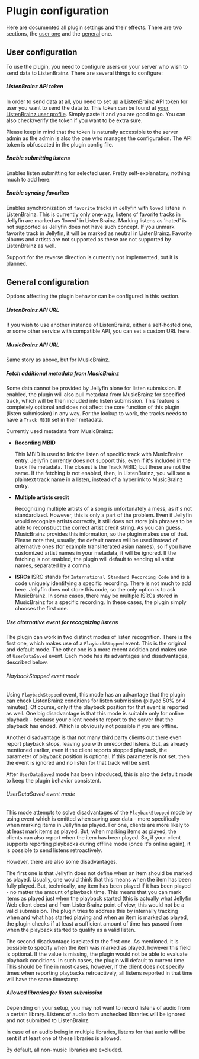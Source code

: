 # Plugin configuration

Here are documented all plugin settings and their effects.
There are two sections, the [user one](#user-configuration) and the [general](#general-configuration) one.

## User configuration

To use the plugin, you need to configure users on your server who wish to send data to ListenBrainz.
There are several things to configure:

##### ListenBrainz API token

In order to send data at all, you need to set up a ListenBrainz API token for user you want to send the data to.
This token can be found at [your ListenBrainz user profile](https://listenbrainz.org/profile/).
Simply paste it and you are good to go. You can also check/verify the token if you want to be extra sure.

Please keep in mind that the token is naturally accessible to the server admin as the admin is also the one who manages
the configuration. The API token is obfuscated in the plugin config file.

##### Enable submitting listens

Enables listen submitting for selected user. Pretty self-explanatory, nothing much to add here.

##### Enable syncing favorites

Enables synchronization of `favorite` tracks in Jellyfin with `loved` listens in ListenBrainz.
This is currently only one-way, listens of favorite tracks in Jellyfin are marked as 'loved' in ListenBrainz.
Marking listens as 'hated' is not supported as Jellyfin does not have such concept.
If you unmark favorite track in Jellyfin, it will be marked as neutral in ListenBrainz.
Favorite albums and artists are not supported as these are not supported by ListenBrainz as well.

Support for the reverse direction is currently not implemented, but it is planned.

## General configuration

Options affecting the plugin behavior can be configured in this section.

##### ListenBrainz API URL

If you wish to use another instance of ListenBrainz, either a self-hosted one, or some other service with compatible
API, you can set a custom URL here.

##### MusicBrainz API URL

Same story as above, but for MusicBrainz.

##### Fetch additional metadata from MusicBrainz

Some data cannot be provided by Jellyfin alone for listen submission.
If enabled, the plugin will also pull metadata from MusicBrainz for specified track, which will be then included into
listen submission. This feature is completely optional and does not affect the core function of this plugin
(listen submission) in any way. For the lookup to work, the tracks needs to have a `Track MBID` set in their metadata.

Currently used metadata from MusicBrainz:

- **Recording MBID**

  This MBID is used to link the listen of specific track with MusicBrainz entry.
  Jellyfin currently does not support this, even if it's included in the track file metadata.
  The closest is the Track MBID, but these are not the same.
  If the fetching is not enabled, then, in ListenBrainz, you will see a plaintext track name in a listen, instead of a
  hyperlink to MusicBrainz entry.

- **Multiple artists credit**

  Recognizing multiple artists of a song is unfortunately a mess, as it's not standardized.
  However, this is only a part of the problem. Even if Jellyfin would recognize artists correctly, it still does not
  store join phrases to be able to reconstruct the correct artist credit string.
  As you can guess, MusicBrainz provides this information, so the plugin makes use of that.
  Please note that, usually, the default names will be used instead of alternative ones (for example transliterated
  asian names), so if you have customized artist names in your metadata, it will be ignored.
  If the fetching is not enabled, the plugin will default to sending all artist names, separated by a comma.

- **ISRCs**
  ISRC stands for `International Standard Recording Code` and is a code uniquely identifying a specific recording.
  There is not much to add here. Jellyfin does not store this code, so the only option is to ask MusicBrainz.
  In some cases, there may be multiple ISRCs stored in MusicBrainz for a specific recording. In these cases, the plugin
  simply chooses the first one.

##### Use alternative event for recognizing listens

The plugin can work in two distinct modes of listen recognition.
There is the first one, which makes use of a `PlaybackStopped` event. This is the original and default mode.
The other one is a more recent addition and makes use of `UserDataSaved` event.
Each mode has its advantages and disadvantages, described below.

###### PlaybackStopped event mode

Using `PlaybackStopped` event, this mode has an advantage that the plugin can check ListenBrainz conditions for listen
submission (played 50% or 4 minutes). Of course, only if the playback position for that event is reported as well. One
big disadvantage is that this mode is suitable only for online playback - because your client needs to report to the
server that the playback has ended. Which is obviously not possible if you are offline.

Another disadvantage is that not many third party clients out there even report playback stops, leaving you with
unrecorded listens. But, as already mentioned earlier, even if the client reports stopped playback, the parameter of
playback position is optional. If this parameter is not set, then the event is ignored and no listen for that track
will be sent.

After `UserDataSaved` mode has been introduced, this is also the default mode to keep the plugin behavior consistent.

###### UserDataSaved event mode

This mode attempts to solve disadvantages of the `PlaybackStopped` mode by using event which is emitted when saving user
data - more specifically - when marking items in Jellyfin as played. For one, clients are more likely to at least mark
items as played. But, when marking items as played, the clients can also report when the item has been played. So, if
your client supports reporting playbacks during offline mode (once it's online again), it is possible to send listens
retroactively.

However, there are also some disadvantages.

The first one is that Jellyfin does not define when an item should be marked as played. Usually, one would think that
this means when the item has been fully played. But, technically, any item has been played if it has been played - no
matter the amount of playback time. This means that you can mark items as played just when the playback started
(this is actually what Jellyfin Web client does) and from ListenBrainz point of view, this would not be a valid
submission. The plugin tries to address this by internally tracking when and what has started playing and when an item
is marked as played, the plugin checks if at least a sufficient amount of time has passed from when the playback
started to qualify as a valid listen.

The second disadvantage is related to the first one. As mentioned, it is possible to specify when the item was marked as
played, however this field is optional. If the value is missing, the plugin would not be able to evaluate playback
conditions. In such cases, the plugin will default to current time. This should be fine in most cases, however, if the
client does not specify times when reporting playbacks retroactively, all listens reported in that time will have the
same timestamp.

##### Allowed libraries for listen submission

Depending on your setup, you may not want to record listens of audio from a certain library. Listens of audio from
unchecked libraries will be ignored and not submitted to ListenBrainz.

In case of an audio being in multiple libraries, listens for that audio will be sent if at least one of these libraries
is allowed.

By default, all non-music libraries are excluded.
